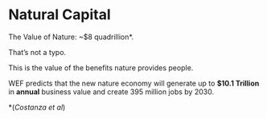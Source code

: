# Natural Capital

The Value of Nature: \~$8 quadrillion\*.

That’s not a typo.

This is the value of the benefits nature provides people.

WEF predicts that the new nature economy will generate up to **$10.1 Trillion** in **annual** business value and create 395 million jobs by 2030.



\*(_Costanza et al_)

